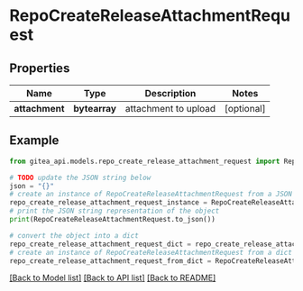 # RepoCreateReleaseAttachmentRequest


## Properties

Name | Type | Description | Notes
------------ | ------------- | ------------- | -------------
**attachment** | **bytearray** | attachment to upload | [optional] 

## Example

```python
from gitea_api.models.repo_create_release_attachment_request import RepoCreateReleaseAttachmentRequest

# TODO update the JSON string below
json = "{}"
# create an instance of RepoCreateReleaseAttachmentRequest from a JSON string
repo_create_release_attachment_request_instance = RepoCreateReleaseAttachmentRequest.from_json(json)
# print the JSON string representation of the object
print(RepoCreateReleaseAttachmentRequest.to_json())

# convert the object into a dict
repo_create_release_attachment_request_dict = repo_create_release_attachment_request_instance.to_dict()
# create an instance of RepoCreateReleaseAttachmentRequest from a dict
repo_create_release_attachment_request_from_dict = RepoCreateReleaseAttachmentRequest.from_dict(repo_create_release_attachment_request_dict)
```
[[Back to Model list]](../README.md#documentation-for-models) [[Back to API list]](../README.md#documentation-for-api-endpoints) [[Back to README]](../README.md)


